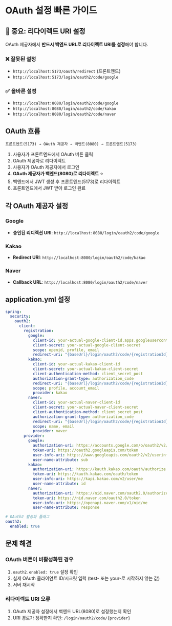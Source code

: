 # OAuth 설정 빠른 가이드

## 🚨 중요: 리다이렉트 URI 설정

OAuth 제공자에서 **반드시 백엔드 URL로 리다이렉트 URI를 설정**해야 합니다.

### ❌ 잘못된 설정
- `http://localhost:5173/oauth/redirect` (프론트엔드)
- `http://localhost:5173/login/oauth2/code/google`

### ✅ 올바른 설정
- `http://localhost:8080/login/oauth2/code/google`
- `http://localhost:8080/login/oauth2/code/kakao`
- `http://localhost:8080/login/oauth2/code/naver`

## OAuth 흐름

```
프론트엔드(5173) → OAuth 제공자 → 백엔드(8080) → 프론트엔드(5173)
```

1. 사용자가 프론트엔드에서 OAuth 버튼 클릭
2. OAuth 제공자로 리다이렉트
3. 사용자가 OAuth 제공자에서 로그인
4. **OAuth 제공자가 백엔드(8080)로 리다이렉트** ⭐
5. 백엔드에서 JWT 생성 후 프론트엔드(5173)로 리다이렉트
6. 프론트엔드에서 JWT 받아 로그인 완료

## 각 OAuth 제공자 설정

### Google
- **승인된 리디렉션 URI**: `http://localhost:8080/login/oauth2/code/google`

### Kakao
- **Redirect URI**: `http://localhost:8080/login/oauth2/code/kakao`

### Naver
- **Callback URL**: `http://localhost:8080/login/oauth2/code/naver`

## application.yml 설정

```yaml
spring:
  security:
    oauth2:
      client:
        registration:
          google:
            client-id: your-actual-google-client-id.apps.googleusercontent.com
            client-secret: your-actual-google-client-secret
            scope: openid, profile, email
            redirect-uri: "{baseUrl}/login/oauth2/code/{registrationId}"
          kakao:
            client-id: your-actual-kakao-client-id
            client-secret: your-actual-kakao-client-secret
            client-authentication-method: client_secret_post
            authorization-grant-type: authorization_code
            redirect-uri: "{baseUrl}/login/oauth2/code/{registrationId}"
            scope: profile, account_email
            provider: kakao
          naver:
            client-id: your-actual-naver-client-id
            client-secret: your-actual-naver-client-secret
            client-authentication-method: client_secret_post
            authorization-grant-type: authorization_code
            redirect-uri: "{baseUrl}/login/oauth2/code/{registrationId}"
            scope: name, email
            provider: naver
        provider:
          google:
            authorization-uri: https://accounts.google.com/o/oauth2/v2/auth
            token-uri: https://oauth2.googleapis.com/token
            user-info-uri: https://www.googleapis.com/oauth2/v2/userinfo
            user-name-attribute: sub
          kakao:
            authorization-uri: https://kauth.kakao.com/oauth/authorize
            token-uri: https://kauth.kakao.com/oauth/token
            user-info-uri: https://kapi.kakao.com/v2/user/me
            user-name-attribute: id
          naver:
            authorization-uri: https://nid.naver.com/oauth2.0/authorize
            token-uri: https://nid.naver.com/oauth2.0/token
            user-info-uri: https://openapi.naver.com/v1/nid/me
            user-name-attribute: response

# OAuth2 활성화 플래그
oauth2:
  enabled: true
```

## 문제 해결

### OAuth 버튼이 비활성화된 경우
1. `oauth2.enabled: true` 설정 확인
2. 실제 OAuth 클라이언트 ID/시크릿 입력 (test- 또는 your-로 시작하지 않는 값)
3. 서버 재시작

### 리다이렉트 URI 오류
1. OAuth 제공자 설정에서 백엔드 URL(8080)로 설정했는지 확인
2. URI 경로가 정확한지 확인: `/login/oauth2/code/{provider}` 